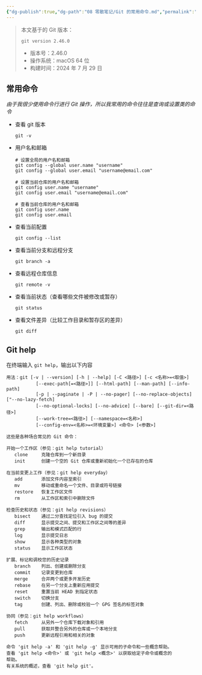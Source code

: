 ```yaml
---
{"dg-publish":true,"dg-path":"08 零散笔记/Git 的常用命令.md","permalink":"/08 零散笔记/Git 的常用命令/","created":"2024-10-27","updated":"2024-12-08"}
---
```



> 本文基于的 Git 版本：
> ```shell
> git version 2.46.0
> ```
> - 版本号：2.46.0
> - 操作系统：macOS 64 位
> - 构建时间：2024 年 7 月 29 日

## 常用命令

*由于我很少使用命令行进行 Git 操作，所以我常用的命令往往是查询或设置类的命令*
- 查看 git 版本

	```shell
	git -v 
	```

- 用户名和邮箱

	```shell
	# 设置全局的用户名和邮箱
	git config --global user.name "username"
	git config --global user.email "username@email.com"
	
	# 设置当前仓库的用户名和邮箱
	git config user.name "username"
	git config user.email "username@email.com"
	
	# 查看当前仓库的用户名和邮箱
	git config user.name
	git config user.email
	```

- 查看当前配置

	```shell
	git config --list
	```

- 查看当前分支和远程分支

	```shell
	git branch -a
	```

- 查看远程仓库信息

	```shell
	git remote -v
	```

- 查看当前状态（查看哪些文件被修改或暂存）

	```shell
	git status
	```

- 查看文件差异（比较工作目录和暂存区的差异）

	```shell
	git diff
	```

## Git help

在终端输入 `git help`，输出以下内容

```shell
用法：git [-v | --version] [-h | --help] [-C <路径>] [-c <名称>=<取值>]
           [--exec-path[=<路径>]] [--html-path] [--man-path] [--info-path]
           [-p | --paginate | -P | --no-pager] [--no-replace-objects] ["--no-lazy-fetch]
           [--no-optional-locks] [--no-advice] [--bare] [--git-dir=<路径>]
           [--work-tree=<路径>] [--namespace=<名称>]
           [--config-env=<名称>=<环境变量>] <命令> [<参数>]

这些是各种场合常见的 Git 命令：

开始一个工作区（参见：git help tutorial）
   clone     克隆仓库到一个新目录
   init      创建一个空的 Git 仓库或重新初始化一个已存在的仓库

在当前变更上工作（参见：git help everyday）
   add       添加文件内容至索引
   mv        移动或重命名一个文件、目录或符号链接
   restore   恢复工作区文件
   rm        从工作区和索引中删除文件

检查历史和状态（参见：git help revisions）
   bisect    通过二分查找定位引入 bug 的提交
   diff      显示提交之间、提交和工作区之间等的差异
   grep      输出和模式匹配的行
   log       显示提交日志
   show      显示各种类型的对象
   status    显示工作区状态

扩展、标记和调校您的历史记录
   branch    列出、创建或删除分支
   commit    记录变更到仓库
   merge     合并两个或更多开发历史
   rebase    在另一个分支上重新应用提交
   reset     重置当前 HEAD 到指定状态
   switch    切换分支
   tag       创建、列出、删除或校验一个 GPG 签名的标签对象

协同（参见：git help workflows）
   fetch     从另外一个仓库下载对象和引用
   pull      获取并整合另外的仓库或一个本地分支
   push      更新远程引用和相关的对象

命令 'git help -a' 和 'git help -g' 显示可用的子命令和一些概念帮助。
查看 'git help <命令>' 或 'git help <概念>' 以获取给定子命令或概念的
帮助。
有关系统的概述，查看 'git help git'。
```